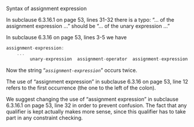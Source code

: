 Syntax of assignment expression

In subclause 6.3.16.1 on page 53, lines 31-32 there is a typo: “... of the
assignment expression ...” should be “... of the unary expression ...”

In subclause 6.3.16 on page 53, lines 3-5 we have

```c
assignment-expression:
    ...
         unary-expression  assignment-operator  assignment-expression
```

Now the string “*`assignment-expression`*” occurs twice.

The use of “assignment expression” in subclause 6.3.16 on page 53, line 12
refers to the first occurrence (the one to the left of the colon).

We suggest changing the use of “assignment expression” in subclause 6.3.16.1 on
page 53, line 32 in order to prevent confusion. The fact that any qualifier is
kept actually makes more sense, since this qualifier has to take part in any
constraint checking.
